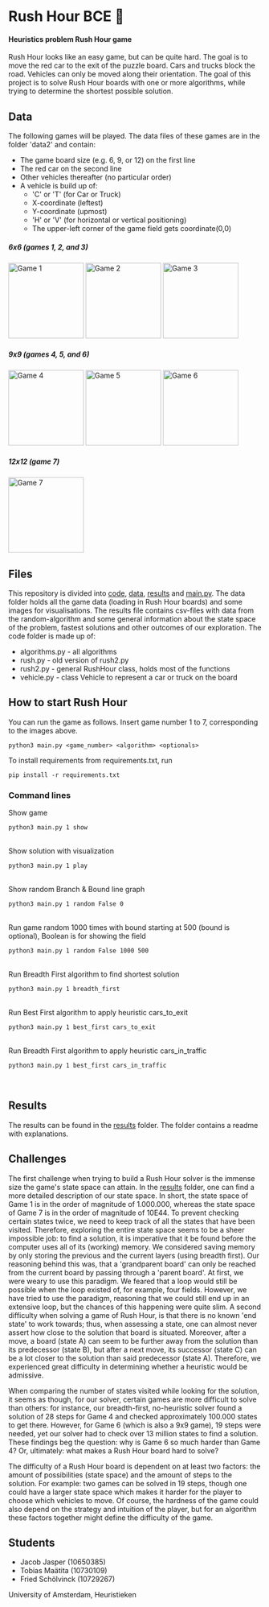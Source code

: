# Rush Hour BCE :car:
#### Heuristics problem Rush Hour game

Rush Hour looks like an easy game, but can be quite hard. The goal is to move the red car to the exit of the puzzle board. Cars and trucks block the road. Vehicles can only be moved along their orientation. The goal of this project is to solve Rush Hour boards with one or more algorithms, while trying to determine the shortest possible solution.



## Data
The following games will be played. The data files of these games are in the folder 'data2' and contain:
* The game board size (e.g. 6, 9, or 12) on the first line
* The red car on the second line
* Other vehicles thereafter (no particular order)
* A vehicle is build up of:
  * 'C' or 'T' (for Car or Truck)
  * X-coordinate (leftest)
  * Y-coordinate (upmost)
  * 'H' or 'V' (for horizontal or vertical positioning)
  * The upper-left corner of the game field gets coordinate(0,0)


##### 6x6 (games 1, 2, and 3)
<img title = "Game 1" src="http://heuristieken.nl/wiki/images/9/95/Rushhour6x6_1.jpg" width="150" style="max-width:100%;"> <img title = "Game 2" src="http://heuristieken.nl/wiki/images/a/aa/Rushhour6x6_2.jpg" width="150" style="max-width:100%;"> <img title = "Game 3" src="http://heuristieken.nl/wiki/images/c/c7/Rushhour6x6_3.jpg" width="150" style="max-width:100%;">

##### 9x9 (games 4, 5, and 6)
<img title = "Game 4" src="http://heuristieken.nl/wiki/images/9/96/Rushhour9x9_1.jpg" width="150" style="max-width:100%;"> <img title = "Game 5" src="http://heuristieken.nl/wiki/images/1/1e/Rushhour9x9_2.jpg" width="150" style="max-width:100%;"> <img title = "Game 6" src="http://heuristieken.nl/wiki/images/9/95/Rushhour9x9_3.jpg" width="150" style="max-width:100%;">

##### 12x12 (game 7)
<img title = "Game 7" src="http://heuristieken.nl/wiki/images/2/26/Rushhour12x12_1.jpg" width="150" style="max-width:100%;">


## Files
This repository is divided into [code](https://github.com/jacobjjasper/Rush-Hour-BCE/tree/master/code), [data](https://github.com/jacobjjasper/Rush-Hour-BCE/tree/master/data), [results](https://github.com/jacobjjasper/Rush-Hour-BCE/tree/master/results) and [main.py](https://github.com/jacobjjasper/Rush-Hour-BCE/blob/master/main.py). The data folder holds all the game data (loading in Rush Hour boards) and some images for visualisations. The results file contains csv-files with data from the random-algorithm and some general information about the state space of the problem, fastest solutions and other outcomes of our exploration. The code folder is made up of:
* algorithms.py - all algorithms
* rush.py - old version of rush2.py
* rush2.py - general RushHour class, holds most of the functions
* vehicle.py - class Vehicle to represent a car or truck on the board


## How to start Rush Hour
You can run the game as follows. Insert game number 1 to 7, corresponding to the images above. 
```
python3 main.py <game_number> <algorithm> <optionals>
```
To install requirements from requirements.txt, run
```
pip install -r requirements.txt
```


### Command lines
Show game
```
python3 main.py 1 show
```
<br/>Show solution with visualization
```
python3 main.py 1 play
```
<br/>Show random Branch & Bound line graph
```
python3 main.py 1 random False 0
```
<br/>Run game random 1000 times with bound starting at 500 (bound is optional), Boolean is for showing the field
```
python3 main.py 1 random False 1000 500
```
<br/>Run Breadth First algorithm to find shortest solution
```
python3 main.py 1 breadth_first
```
<br/>Run Best First algorithm to apply heuristic cars_to_exit
```
python3 main.py 1 best_first cars_to_exit
```
<br/>Run Breadth First algorithm to apply heuristic cars_in_traffic
```
python3 main.py 1 best_first cars_in_traffic
```
<br/>

## Results
The results can be found in the [results](https://github.com/jacobjjasper/Rush-Hour-BCE/tree/master/results) folder. The folder contains a readme with explanations.

## Challenges
The first challenge when trying to build a Rush Hour solver is the immense size the game's state space can attain. In the [results](https://github.com/jacobjjasper/Rush-Hour-BCE/tree/master/results) folder, one can find a more detailed description of our state space. In short, the state space of Game 1 is in the order of magnitude of 1.000.000, whereas the state space of Game 7 is in the order of magnitude of 10E44. To prevent checking certain states twice, we need to keep track of all the states that have been visited. Therefore, exploring the entire state space seems to be a sheer impossible job: to find a solution, it is imperative that it be found before the computer uses all of its (working) memory. We considered saving memory by only storing the previous and the current layers (using breadth first). Our reasoning behind this was, that a 'grandparent board' can only be reached from the current board by passing through a 'parent board'. At first, we were weary to use this paradigm. We feared that a loop would still be possible when the loop existed of, for example, four fields. However, we have tried to use the paradigm, reasoning that we could still end up in an extensive loop, but the chances of this happening were quite slim.
A second difficulty when solving a game of Rush Hour, is that there is no known 'end state' to work towards; thus, when assessing a state, one can almost never assert how close to the solution that board is situated. Moreover, after a move, a board (state A) can seem to be further away from the solution than its predecessor (state B), but after a next move, its successor (state C) can be a lot closer to the solution than said predecessor (state A). Therefore, we experienced great difficulty in determining whether a heuristic would be admissive. 

When comparing the number of states visited while looking for the solution, it seems as though, for our solver, certain games are more difficult to solve than others: for instance, our breadth-first, no-heuristic solver found a solution of 28 steps for Game 4 and checked approximately 100.000 states to get there. However, for Game 6 (which is also a 9x9 game), 19 steps were needed, yet our solver had to check over 13 million states to find a solution. These findings beg the question: why is Game 6 so much harder than Game 4? Or, ultimately: what makes a Rush Hour board hard to solve? 

The difficulty of a Rush Hour board is dependent on at least two factors: the amount of possibilities (state space) and the amount of steps to the solution. For example: two games can be solved in 19 steps, though one could have a larger state space which makes it harder for the player to choose which vehicles to move. Of course, the hardness of the game could also depend on the strategy and intuition of the player, but for an algorithm these factors together might define the difficulty of the game.

## Students
* Jacob Jasper (10650385)
* Tobias Maätita (10730109)
* Fried Schölvinck (10729267)

University of Amsterdam, Heuristieken
